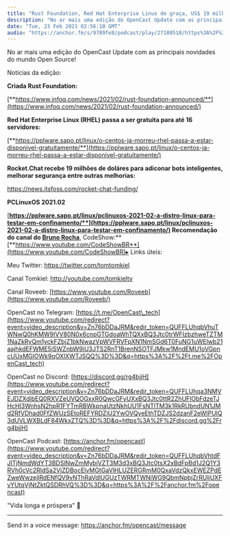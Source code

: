 ```yaml
---
title: "Rust Foundation, Red Hat Enterprise Linux de graça, US$ 19 milhões para o Rocket.Chat e PCLinuxOS 2021.02"
description: "No ar mais uma edição do OpenCast Update com as principais novidades do mundo Open Source!  Notícias da edição:  Criada Rust Foundation: https://www.i..."
date: "Tue, 23 Feb 2021 02:56:10 GMT"
audio: "https://anchor.fm/s/9789fe8/podcast/play/27180518/https%3A%2F%2Fd3ctxlq1ktw2nl.cloudfront.net%2Fstaging%2F2021-1-23%2Facef3fa0-8ef6-8884-5208-afe245eea957.mp3"
---
```


No ar mais uma edição do OpenCast Update com as principais novidades do mundo Open Source!




Notícias da edição:




**Criada Rust Foundation:**


[**https://www.infoq.com/news/2021/02/rust-foundation-announced/**](https://www.infoq.com/news/2021/02/rust-foundation-announced/)


**Red Hat Enterprise Linux (RHEL) passa a ser gratuita para até 16 servidores:**


[**https://pplware.sapo.pt/linux/o-centos-ja-morreu-rhel-passa-a-estar-disponivel-gratuitamente/**](https://pplware.sapo.pt/linux/o-centos-ja-morreu-rhel-passa-a-estar-disponivel-gratuitamente/)


**Rocket.Chat recebe 19 milhões de doláres para adiconar bots inteligentes, melhorar segurança entre outras melhorias:**


<https://news.itsfoss.com/rocket-chat-funding/>


**PCLinuxOS 2021.02**


[**https://pplware.sapo.pt/linux/pclinuxos-2021-02-a-distro-linux-para-testar-em-confinamento/**](https://pplware.sapo.pt/linux/pclinuxos-2021-02-a-distro-linux-para-testar-em-confinamento/) **Recomendação do canal do** [**Bruno Rocha**](https://twitter.com/rochacbruno)**, CodeShow:**[**https://www.youtube.com/CodeShowBR**](https://www.youtube.com/CodeShowBR)▸ Links úteis:


Meu Twitter: <https://twitter.com/tomtomkiel>


Canal Tomkiel: <http://youtube.com/tomkieltv>


Canal Roveeb: [https://www.youtube.com/Roveeb](https://www.youtube.com/Roveeb/)


OpenCast no Telegram: [https://t.me/OpenCast\_tech](https://www.youtube.com/redirect?event=video_description&v=Zn76bDDaJRM&redir_token=QUFFLUhqbVhuTWNwQ0hKMW9IVV80N0x6cnpGTGdoaWhTQXxBQ3Jtc0trWFIzbzhweTZTM1NaZkRyQm1yckFZbjZ1bkNwazVpWVFRVFpXN1NmSGd6T0FuNG1uWElwb21aajhkdEFWME5jSWZnbW9iU3JTS2RnT1BrenNSOTFJMkw1MndEMU1oVGpncUUxMGlOWk9qOXlXWTJSQQ%3D%3D&q=https%3A%2F%2Ft.me%2FOpenCast_tech)


OpenCast no Discord: [https://discord.gg/rg4bjjH](https://www.youtube.com/redirect?event=video_description&v=Zn76bDDaJRM&redir_token=QUFFLUhqa3NMVEJDZXdibEQ0RXVZeUVQOGxxR0QwcGFyUXxBQ3Jtc0ttR2ZhUFlObFdzeTJHcHI3WnhsN2hpR1FYTmRBWkpnaUtzNkhUU1FsNTlTM3k1RkRUbndUN1JMd2RfVDhad0FfZWUzSEtoREFYRDZiU2YwOVQyeEthTDZJS2dzanF2eWlPUlQ3dUVLWXBLdF84WkxZTQ%3D%3D&q=https%3A%2F%2Fdiscord.gg%2Frg4bjjH)


OpenCast Podcast: [https://anchor.fm/opencast](https://www.youtube.com/redirect?event=video_description&v=Zn76bDDaJRM&redir_token=QUFFLUhqbVhtdFJITjNmdWdYT3BDSlNwZmMybjVZT3M3d3xBQ3Jtc0tsX2xBdFpBd1J2Q1Y3RVh0cVc2RldSa2VjZDBocElvMGtGaVlHLUZERGRmM0QxaVdzQkxEWEZPdEZweWwzejlRdENfQV9vNThRaVdlUGUzTWRMTWNiWG9QbmNpbjZrRUljUXFvYUtqVjNtZktQSDRhVQ%3D%3D&q=https%3A%2F%2Fanchor.fm%2Fopencast)






"Vida longa e próspera" 🖖



--- 

Send in a voice message: https://anchor.fm/opencast/message